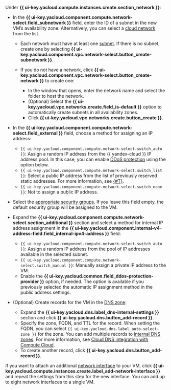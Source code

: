 Under **{{ ui-key.yacloud.compute.instances.create.section_network }}**:

* In the **{{ ui-key.yacloud.component.compute.network-select.field_subnetwork }}** field, enter the ID of a subnet in the new VM’s availability zone. Alternatively, you can select a [cloud network](../../../vpc/concepts/network.md#network) from the list.

    * Each network must have at least one [subnet](../../../vpc/concepts/network.md#subnet). If there is no subnet, create one by selecting **{{ ui-key.yacloud.component.vpc.network-select.button_create-subnetwork }}**.
    * If you do not have a network, click **{{ ui-key.yacloud.component.vpc.network-select.button_create-network }}** to create one:

        * In the window that opens, enter the network name and select the folder to host the network.
        * (Optional) Select the **{{ ui-key.yacloud.vpc.networks.create.field_is-default }}** option to automatically create subnets in all availability zones.
        * Click **{{ ui-key.yacloud.vpc.networks.create.button_create }}**.

* In the **{{ ui-key.yacloud.component.compute.network-select.field_external }}** field, choose a method for assigning an IP address:

    * `{{ ui-key.yacloud.component.compute.network-select.switch_auto }}`: Assign a random IP address from the {{ yandex-cloud }} IP address pool. In this case, you can enable [DDoS protection](../../../vpc/ddos-protection/index.md) using the option below.
    * `{{ ui-key.yacloud.component.compute.network-select.switch_list }}`: Select a public IP address from the list of previously reserved static addresses. For more information, see [{#T}](../../../vpc/operations/set-static-ip.md).
    * `{{ ui-key.yacloud.component.compute.network-select.switch_none }}`: Not to assign a public IP address.

* Select the [appropriate security groups](../../../vpc/concepts/security-groups.md). If you leave this field empty, the default security group will be assigned to the VM.

* Expand the **{{ ui-key.yacloud.component.compute.network-select.section_additional }}** section and select a method for internal IP address assignment in the **{{ ui-key.yacloud.component.internal-v4-address-field.field_internal-ipv4-address }}** field:

    * `{{ ui-key.yacloud.component.compute.network-select.switch_auto }}`: Assign a random IP address from the pool of IP addresses available in the selected subnet.
    * `{{ ui-key.yacloud.component.compute.network-select.switch_manual }}`: Manually assign a private IP address to the VM.
    * Enable the **{{ ui-key.yacloud.common.field_ddos-protection-provider }}** option, if needed. The option is available if you previously selected the automatic IP assignment method in the public address settings.

* (Optional) Create records for the VM in the [DNS zone](../../../dns/concepts/dns-zone.md):

    * Expand the **{{ ui-key.yacloud.dns.label_dns-internal-settings }}** section and click **{{ ui-key.yacloud.dns.button_add-record }}**.
    * Specify the zone, FQDN, and TTL for the record. When setting the FQDN, you can select `{{ ui-key.yacloud.dns.label_auto-select-zone }}` for the zone.
      You can add multiple records to [internal DNS zones](../../../dns/concepts/dns-zone.md). For more information, see [Cloud DNS integration with Compute Cloud](../../../dns/concepts/compute-integration.md).
    * To create another record, click **{{ ui-key.yacloud.dns.button_add-record }}**.

If you want to attach an additional [network interface](../../../compute/concepts/network.md) to your VM, click **{{ ui-key.yacloud.compute.instances.create.label_add-network-interface }}** and repeat the settings from this step for the new interface. You can add up to eight network interfaces to a single VM.